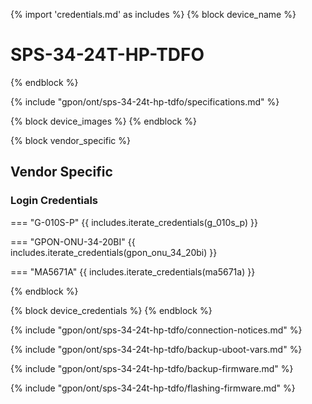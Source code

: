 {% import  'credentials.md' as includes %}
{% block device_name %}
# SPS-34-24T-HP-TDFO
{% endblock %}

{% include "gpon/ont/sps-34-24t-hp-tdfo/specifications.md" %}

{% block device_images %}
{% endblock %}

{% block vendor_specific %}
## Vendor Specific

### Login Credentials

=== "G-010S-P"
    {{ includes.iterate_credentials(g_010s_p) }}

=== "GPON-ONU-34-20BI"
    {{ includes.iterate_credentials(gpon_onu_34_20bi) }}

=== "MA5671A"
    {{ includes.iterate_credentials(ma5671a) }}

{% endblock %}

{% block device_credentials %}
{% endblock %}

{% include "gpon/ont/sps-34-24t-hp-tdfo/connection-notices.md" %}

{% include "gpon/ont/sps-34-24t-hp-tdfo/backup-uboot-vars.md" %}

{% include "gpon/ont/sps-34-24t-hp-tdfo/backup-firmware.md" %}

{% include "gpon/ont/sps-34-24t-hp-tdfo/flashing-firmware.md" %}

